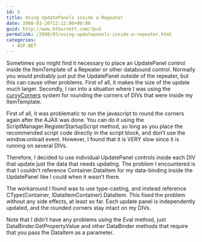 ```yaml
---
id: 5
title: Using UpdatePanels inside a Repeater
date: 2008-03-26T12:12:00+00:00
guid: http://www.btburnett.com/?p=5
permalink: /2008/03/using-updatepanels-inside-a-repeater.html
categories:
  - ASP.NET
---
```

Sometimes you might find it necessary to place an UpdatePanel control inside the ItemTemplate of a Repeater or other databound control. Normally you would probably just put the UpdatePanel outside of the repeater, but this can cause other problems. First of all, it makes the size of the update much larger. Secondly, I ran into a situation where I was using the [curvyCorners](http://www.curvycorners.net/) system for rounding the corners of DIVs that were inside my ItemTemplate.

First of all, it was problematic to run the javascript to round the corners again after the AJAX was done. You can do it using the ScriptManager.RegisterStartupScript method, so long as you place the recommended script code directly in the script block, and don&#8217;t use the window.onload event. However, I found that it is VERY slow since it is running on several DIVs.

Therefore, I decided to use individual UpdatePanel controls inside each DIV that update just the data that needs updating. The problem I encountered is that I couldn&#8217;t reference Container.DataItem for my data-binding inside the UpdatePanel like I could when it wasn&#8217;t there.

The workaround I found was to use type-casting, and instead reference CType(Container, IDataItemContainer).DataItem. This fixed the problem without any side effects, at least so far. Each update panel is independently updated, and the rounded corners stay intact on my DIVs.

Note that I didn&#8217;t have any problems using the Eval method, just DataBinder.GetPropertyValue and other DataBinder methods that require that you pass the DataItem as a parameter.
